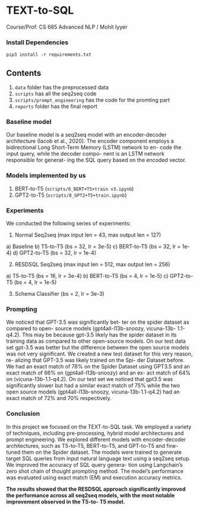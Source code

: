 # TEXT-to-SQL

Course/Prof: CS 685 Advanced NLP / Mohit Iyyer

### Install Dependencies

```
pip3 install -r requirements.txt
```

## Contents

1) `data` folder has the preprocessed data
2) `scripts` has all the seq2seq code
3) `scripts/prompt_engineering` has the code for the promting part
4) `reports` folder has the final report

### Baseline model

Our baseline model is a seq2seq model with an encoder-decoder architecture (Iacob et al., 2020). The encoder component employs a bidirectional Long Short-Term Memory (LSTM) network to en- code the input query, while the decoder compo- nent is an LSTM network responsible for generat- ing the SQL query based on the encoded vector.

### Models implemented by us

1) BERT-to-T5 (`scripts/6_BERT+T5+train v3.ipynb`)
2) GPT2-to-T5 (`scripts/8_GPT2+T5+train.ipynb`)

### Experiments

We conducted the following series of experiments:

1) Normal Seq2seq (max input len = 43, max output len = 127)

a) Baseline
b) T5-to-T5 (bs = 32, lr = 3e-5)
c) BERT-to-T5 (bs = 32, lr = 1e-4)
d) GPT2-to-T5 (bs = 32, lr = 1e-4)

2) RESDSQL Seq2seq (max input len = 512, max output len = 256)

a) T5-to-T5 (bs = 16, lr = 3e-4)
b) BERT-to-T5 (bs = 4, lr = 1e-5)
c) GPT2-to-T5 (bs = 4, lr = 1e-5)

3) Schema Classifier (bs = 2, lr = 3e-3)

### Prompting

We noticed that GPT-3.5 was significantly bet- ter on the spider dataset as compared to open- source models (gpt4all-l13b-snoozy, vicuna-13b- 1.1-q4.2). This may be because gpt-3.5 likely has the spider dataset in its training data as compared to other open-source models. On our test data set gpt-3.5 was better but the difference between the open source models was not very significant. We created a new test dataset for this very reason, re- alizing that GPT-3.5 was likely trained on the Spi- der Dataset before. We had an exact match of 78% on the Spider Dataset using GPT3.5 and an exact match of 66% on (gpt4all-l13b-snoozy) and an ex- act match of 64% on (vicuna-13b-1.1-q4.2). On our test set we noticed that gpt3.5 was significantly slower but had a similar exact match of 75% while the two open source models (gpt4all-l13b-snoozy, vicuna-13b-1.1-q4.2) had an exact match of 72% and 70% respectively.

### Conclusion

In this project we focused on the TEXT-to-SQL task. We employed a variety of techniques, including pre-processing, hybrid model architectures and prompt engineering. We explored different models with encoder-decoder architectures, such as T5-to-T5, BERT-to-T5, and GPT-to-T5 and fine- tuned them on the Spider dataset. The models were trained to generate target SQL queries from input natural language text using a seq2seq setup. We improved the accuracy of SQL query genera- tion using Langchain’s zero shot chain of thought prompting method. The model’s performance was evaluated using exact match (EM) and execution accuracy metrics.

**The results showed that the RESDSQL approach significantly improved the performance across all seq2seq models, with the most notable improvement observed in the T5-to- T5 model.**
